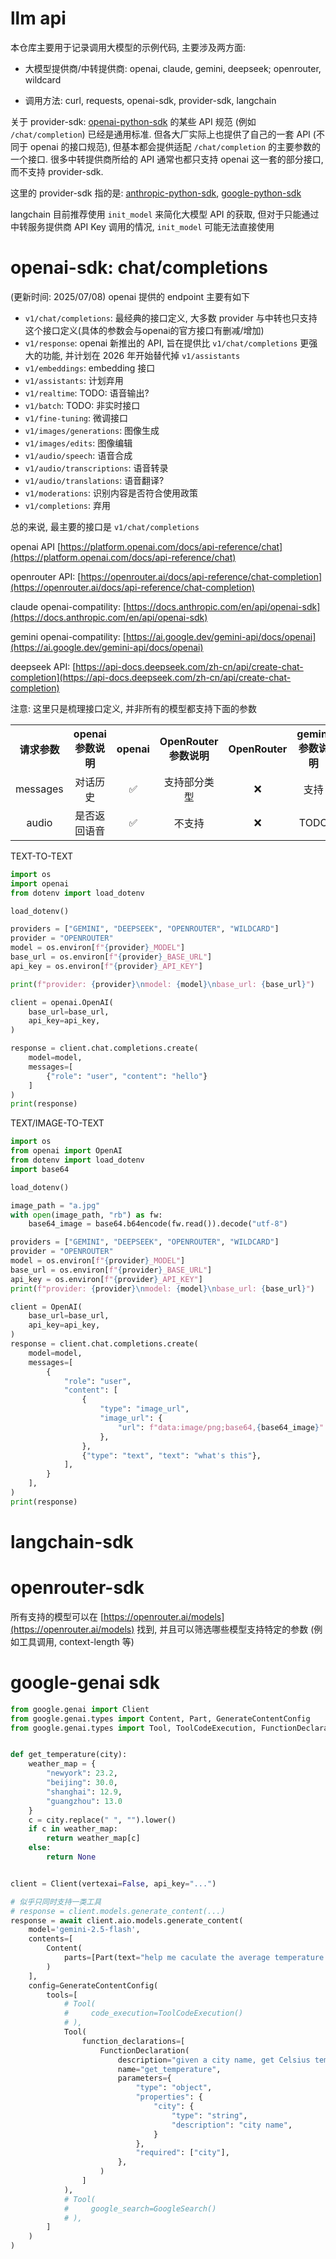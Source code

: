 # llm api

本仓库主要用于记录调用大模型的示例代码, 主要涉及两方面:

- 大模型提供商/中转提供商: openai, claude, gemini, deepseek; openrouter, wildcard

- 调用方法: curl, requests, openai-sdk, provider-sdk, langchain

关于 provider-sdk: [openai-python-sdk](https://github.com/openai/openai-python) 的某些 API 规范 (例如 `/chat/completion`) 已经是通用标准. 但各大厂实际上也提供了自己的一套 API (不同于 openai 的接口规范), 但基本都会提供适配 `/chat/completion` 的主要参数的一个接口. 很多中转提供商所给的 API 通常也都只支持 openai 这一套的部分接口, 而不支持 provider-sdk.

这里的 provider-sdk 指的是: [anthropic-python-sdk](https://github.com/anthropics/anthropic-sdk-python), [google-python-sdk](https://github.com/googleapis/python-genai)

langchain 目前推荐使用 `init_model` 来简化大模型 API 的获取, 但对于只能通过中转服务提供商 API Key 调用的情况, `init_model` 可能无法直接使用

# openai-sdk: chat/completions

(更新时间: 2025/07/08) openai 提供的 endpoint 主要有如下

- `v1/chat/completions`: 最经典的接口定义, 大多数 provider 与中转也只支持这个接口定义(具体的参数会与openai的官方接口有删减/增加)
- `v1/response`: openai 新推出的 API, 旨在提供比 `v1/chat/completions` 更强大的功能, 并计划在 2026 年开始替代掉 `v1/assistants`
- `v1/embeddings`: embedding 接口
- `v1/assistants`: 计划弃用
- `v1/realtime`: TODO: 语音输出?
- `v1/batch`: TODO: 非实时接口
- `v1/fine-tuning`: 微调接口
- `v1/images/generations`: 图像生成
- `v1/images/edits`: 图像编辑
- `v1/audio/speech`: 语音合成
- `v1/audio/transcriptions`: 语音转录
- `v1/audio/translations`: 语音翻译?
- `v1/moderations`: 识别内容是否符合使用政策
- `v1/completions`: 弃用

总的来说, 最主要的接口是 `v1/chat/completions`

openai API [https://platform.openai.com/docs/api-reference/chat](https://platform.openai.com/docs/api-reference/chat)

openrouter API: [https://openrouter.ai/docs/api-reference/chat-completion](https://openrouter.ai/docs/api-reference/chat-completion)

claude openai-compatility: [https://docs.anthropic.com/en/api/openai-sdk](https://docs.anthropic.com/en/api/openai-sdk)

gemini openai-compatility: [https://ai.google.dev/gemini-api/docs/openai](https://ai.google.dev/gemini-api/docs/openai)

deepseek API: [https://api-docs.deepseek.com/zh-cn/api/create-chat-completion](https://api-docs.deepseek.com/zh-cn/api/create-chat-completion)

注意: 这里只是梳理接口定义, 并非所有的模型都支持下面的参数

<table style="width: 100%;">
  <tr>
    <th align="center">请求参数</th>
    <th align="center">openai参数说明</th>
    <th align="center">openai</th>
    <th align="center">OpenRouter参数说明</th>
    <th align="center">OpenRouter</th>
    <th align="center">gemini参数说明</th>
    <th align="center">gemini</th>
  </tr>
  <tr>
    <td align="center">messages</td>
    <td align="center">对话历史</td>
    <td align="center">✅</td>
    <td align="center">支持部分类型</td>
    <td align="center">❌</td>
    <td align="center">支持</td>
    <td align="center">✅</td>
  </tr>
  <tr>
    <td align="center">audio</td>
    <td align="center">是否返回语音</td>
    <td align="center">✅</td>
    <td align="center">不支持</td>
    <td align="center">❌</td>
    <td align="center">TODO</td>
    <td align="center">❓</td>
  </tr>
</table>

TEXT-TO-TEXT

```python
import os
import openai
from dotenv import load_dotenv

load_dotenv()

providers = ["GEMINI", "DEEPSEEK", "OPENROUTER", "WILDCARD"]
provider = "OPENROUTER"
model = os.environ[f"{provider}_MODEL"]
base_url = os.environ[f"{provider}_BASE_URL"]
api_key = os.environ[f"{provider}_API_KEY"]

print(f"provider: {provider}\nmodel: {model}\nbase_url: {base_url}")

client = openai.OpenAI(
    base_url=base_url,
    api_key=api_key,
)

response = client.chat.completions.create(
    model=model,
    messages=[
        {"role": "user", "content": "hello"}
    ]
)
print(response)
```

TEXT/IMAGE-TO-TEXT

```python
import os
from openai import OpenAI
from dotenv import load_dotenv
import base64

load_dotenv()

image_path = "a.jpg"
with open(image_path, "rb") as fw:
    base64_image = base64.b64encode(fw.read()).decode("utf-8")

providers = ["GEMINI", "DEEPSEEK", "OPENROUTER", "WILDCARD"]
provider = "OPENROUTER"
model = os.environ[f"{provider}_MODEL"]
base_url = os.environ[f"{provider}_BASE_URL"]
api_key = os.environ[f"{provider}_API_KEY"]
print(f"provider: {provider}\nmodel: {model}\nbase_url: {base_url}")

client = OpenAI(
    base_url=base_url,
    api_key=api_key,
)
response = client.chat.completions.create(
    model=model,
    messages=[
        {
            "role": "user",
            "content": [
                {
                    "type": "image_url",
                    "image_url": {
                        "url": f"data:image/png;base64,{base64_image}"
                    },
                },
                {"type": "text", "text": "what's this"},
            ],
        }
    ],
)
print(response)
```

# langchain-sdk

# openrouter-sdk

所有支持的模型可以在 [https://openrouter.ai/models](https://openrouter.ai/models) 找到, 并且可以筛选哪些模型支持特定的参数 (例如工具调用, context-length 等)

# google-genai sdk

```python
from google.genai import Client
from google.genai.types import Content, Part, GenerateContentConfig
from google.genai.types import Tool, ToolCodeExecution, FunctionDeclaration, Schema, GoogleSearch


def get_temperature(city):
    weather_map = {
        "newyork": 23.2,
        "beijing": 30.0,
        "shanghai": 12.9,
        "guangzhou": 13.0
    }
    c = city.replace(" ", "").lower()
    if c in weather_map:
        return weather_map[c]
    else:
        return None


client = Client(vertexai=False, api_key="...")

# 似乎只同时支持一类工具
# response = client.models.generate_content(...)
response = await client.aio.models.generate_content(
    model='gemini-2.5-flash',
    contents=[
        Content(
            parts=[Part(text="help me caculate the average temperature of these cities: New York, Beijing, Shanghai")]
        )
    ],
    config=GenerateContentConfig(
        tools=[
            # Tool(
            #     code_execution=ToolCodeExecution()
            # ),
            Tool(
                function_declarations=[
                    FunctionDeclaration(
                        description="given a city name, get Celsius temperature, if the temperature not available, will return None",
                        name="get_temperature",
                        parameters={
                            "type": "object",
                            "properties": {
                                "city": {
                                    "type": "string",
                                    "description": "city name",
                                }
                            },
                            "required": ["city"],
                        },
                    )
                ]
            ),
            # Tool(
            #     google_search=GoogleSearch()
            # ),
        ]
    )
)
```